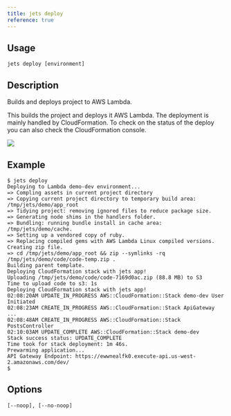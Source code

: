 ```yaml
---
title: jets deploy
reference: true
---
```


## Usage

    jets deploy [environment]

## Description

Builds and deploys project to AWS Lambda.

This builds the project and deploys it AWS Lambda. The deployment is mainly handled by CloudFormation.  To check on the status of the deploy you can also check the CloudFormation console.

![](http://rubyonjets.com/img/cli/deploy-cloudformation-status.png)

## Example

    $ jets deploy
    Deploying to Lambda demo-dev environment...
    => Compling assets in current project directory
    => Copying current project directory to temporary build area: /tmp/jets/demo/app_root
    => Tidying project: removing ignored files to reduce package size.
    => Generating node shims in the handlers folder.
    => Bundling: running bundle install in cache area: /tmp/jets/demo/cache.
    => Setting up a vendored copy of ruby.
    => Replacing compiled gems with AWS Lambda Linux compiled versions.
    Creating zip file.
    => cd /tmp/jets/demo/app_root && zip --symlinks -rq /tmp/jets/demo/code/code-temp.zip .
    Building parent template.
    Deploying CloudFormation stack with jets app!
    Uploading /tmp/jets/demo/code/code-7169d0ac.zip (88.8 MB) to S3
    Time to upload code to s3: 1s
    Deploying CloudFormation stack with jets app!
    02:08:20AM UPDATE_IN_PROGRESS AWS::CloudFormation::Stack demo-dev User Initiated
    02:08:23AM CREATE_IN_PROGRESS AWS::CloudFormation::Stack ApiGateway
    ...
    02:08:48AM CREATE_IN_PROGRESS AWS::CloudFormation::Stack PostsController
    02:10:03AM UPDATE_COMPLETE AWS::CloudFormation::Stack demo-dev
    Stack success status: UPDATE_COMPLETE
    Time took for stack deployment: 1m 46s.
    Prewarming application...
    API Gateway Endpoint: https://ewwnealfk0.execute-api.us-west-2.amazonaws.com/dev/
    $

## Options

```
[--noop], [--no-noop]  
```

